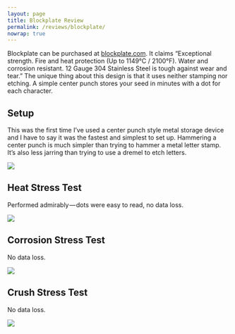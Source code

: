 ```yaml
---
layout: page
title: Blockplate Review
permalink: /reviews/blockplate/
nowrap: true
---
```

Blockplate can be purchased at <a href="https://www.blockplate.com/collections/frontpage/products/blockplate-ver-2-0-single-pack">blockplate.com</a>. It claims “Exceptional strength. Fire and heat protection (Up to 1149°C / 2100°F). Water and corrosion resistant. 12 Gauge 304 Stainless Steel is tough against wear and tear.” The unique thing about this design is that it uses neither stamping nor etching. A simple center punch stores your seed in minutes with a dot for each character.

## Setup

This was the first time I’ve used a center punch style metal storage device and I have to say it was the fastest and simplest to set up. Hammering a center punch is much simpler than trying to hammer a metal letter stamp. It’s also less jarring than trying to use a dremel to etch letters.

<img src="../../img/devices/blockplate_new.jpeg" />

## Heat Stress Test

Performed admirably — dots were easy to read, no data loss.

<img src="../../img/devices/blockplate_heat.jpeg" />

## Corrosion Stress Test

No data loss.

<img src="../../img/devices/blockpalte_acid.jpeg" />

## Crush Stress Test

No data loss.

<img src="../../img/devices/blockplate_crush.jpeg" />
